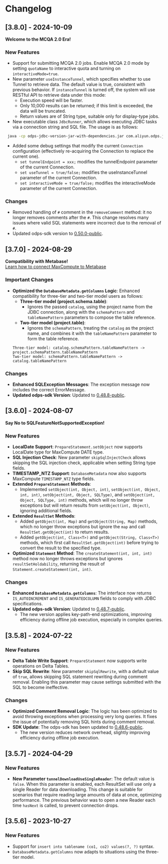# Changelog
## [3.8.0] - 2024-10-09
**Welcome to the MCQA 2.0 Era!**
### New Features
- Support for submitting MCQA 2.0 jobs. Enable MCQA 2.0 mode by setting `quotaName` to interactive quota and turning on `interactiveMode=true`.
- New parameter `useInstanceTunnel`, which specifies whether to use Tunnel to retrieve data. The default value is true, consistent with previous behavior.
  If `instanceTunnel` is turned off, the system will use RESTful API to retrieve data under this mode:
    - Execution speed will be faster.
    - Only 10,000 results can be returned; if this limit is exceeded, the data will be truncated.
    - Return values are of String type, suitable only for display-type jobs.
- New executable class `JdbcRunner`, which allows executing JDBC tasks via a connection string and SQL file. The usage is as follows:
```bash
 java -cp odps-jdbc-version-jar-with-dependencies.jar com.aliyun.odps.jdbc.JdbcRunner <jdbc_url> <sql_file>
```
- Added some debug settings that modify the current `Connection` configuration (effectively re-acquiring the Connection to replace the current one).
    - `set tunnelEndpoint = xxx;` modifies the tunnelEndpoint parameter of the current Connection.
    - `set useTunnel = true/false;` modifies the useInstanceTunnel parameter of the current Connection.
    - `set interactiveMode = true/false;` modifies the interactiveMode parameter of the current Connection.
### Changes
- Removed handling of `#` comment in the `removeComment` method: it no longer removes comments after the `#`. This change resolves many issues where valid SQL statements were incorrect due to the removal of `#`.
- Updated odps-sdk version to [0.50.0-public](https://github.com/aliyun/aliyun-odps-java-sdk/blob/release/0.50.x/CHANGELOG.md#0500-public---2024-10-09).

## [3.7.0] - 2024-08-29
**Compatibility with Metabase!**  
[Learn how to connect MaxCompute to Metabase](https://help.aliyun.com/zh/maxcompute/user-guide/connect-metabase-to-maxcompute)
### Important Changes
- **Optimized the `DatabaseMetadata.getColumns` Logic**: Enhanced compatibility for three-tier and two-tier model users as follows:
    - **Three-tier model (project.schema.table)**:
        - Ignores the passed `catalog`, using the project name from the JDBC connection, along with the `schemaPattern` and `tableNamePattern` parameters to compose the table reference.
    - **Two-tier model (project.table)**:
        - Ignores the `schemaPattern`, treating the `catalog` as the project name, and combines it with the `tableNamePattern` parameter to form the table reference.
  ```text
  Three-tier model: catalog.schemaPattern.tableNamePattern -> project.schemaPattern.tableNamePattern
  Two-tier model: schemaPattern.tableNamePattern -> catalog.tableNamePattern
  ```
### Changes
- **Enhanced SQLException Messages**: The exception message now includes the correct ErrorMessage.
- **Updated odps-sdk Version**: Updated to [0.48.8-public](https://github.com/aliyun/aliyun-odps-java-sdk/blob/release/0.50.x/CHANGELOG.md#0488-public---2024-08-12).

## [3.6.0] - 2024-08-07
**Say No to SQLFeatureNotSupportedException!**
### New Features
- **LocalDate Support**: `PrepareStatement.setObject` now supports LocalDate type for MaxCompute DATE type.
- **SQL Injection Check**: New parameter `skipSqlInjectCheck` allows skipping the SQL injection check, applicable when setting String type fields.
- **TIMESTAMP_NTZ Support**: `DatabaseMetadata` now also supports MaxCompute `TIMESTAMP_NTZ` type fields.
- **Extended `PrepareStatement` Methods**:
    - Implemented `setObject(int, Object, int)`, `setObject(int, Object, int, int)`, `setObject(int, Object, SQLType)`, and `setObject(int, Object, SQLType, int)` methods, which will no longer throw exceptions but will return results from `setObject(int, Object)`, ignoring additional fields.
- **Extended `ResultSet` Methods**:
    - Added `getObject(int, Map)` and `getObject(String, Map)` methods, which no longer throw exceptions but ignore the `map` and call `ResultSet.getObject(int)` to return results.
    - Added `getObject(int, Class<T>)` and `getObject(String, Class<T>)` methods, which first call `ResultSet.getObject(int)` before trying to convert the result to the specified type.
- **Optimized `Statement` Method**: The `createStatement(int, int, int)` method now no longer throws exceptions but ignores `resultSetHoldability`, returning the result of `Statement.createStatement(int, int)`.
### Changes
- **Enhanced `DatabaseMetadata.getColumns`**: The interface now returns `IS_AUTOINCREMENT` and `IS_GENERATEDCOLUMN` fields to comply with JDBC specifications.
- **Updated odps-sdk Version**: Updated to [0.48.7-public](https://github.com/aliyun/aliyun-odps-java-sdk/blob/release/0.50.x/CHANGELOG.md#0487-public---2024-08-07).
    - The new version applies key-path-end optimizations, improving efficiency during offline job execution, especially in complex queries.

## [3.5.8] - 2024-07-22
### New Features
- **Delta Table Write Support**: `PrepareStatement` now supports write operations on Delta Tables.
- **Skip SQL Rewrite**: New parameter `skipSqlRewrite`, with a default value of `true`, allows skipping SQL statement rewriting during comment removal. Enabling this parameter may cause settings submitted with the SQL to become ineffective.
### Changes
- **Optimized Comment Removal Logic**: The logic has been optimized to avoid throwing exceptions when processing very long queries. It fixes the issue of potentially removing SQL hints during comment removal.
- **SDK Update**: The odps-sdk has been updated to [0.48.6-public](https://github.com/aliyun/aliyun-odps-java-sdk/blob/release/0.50.x/CHANGELOG.md#0486-public---2024-07-17).
    - The new version reduces network overhead, slightly improving efficiency during offline job execution.

## [3.5.7] - 2024-04-29
### New Features
- **New Parameter `tunnelDownloadUseSingleReader`**: The default value is `false`. When this parameter is enabled, each ResultSet will use only a single Reader for data downloading. This change is suitable for scenarios that require reading large amounts of data at once, optimizing performance. The previous behavior was to open a new Reader each time `hasNext` is called, to prevent connection drops.

## [3.5.6] - 2023-10-27
### New Features
- Support for `insert into tablename (co1, co2) values(?, ?)` syntax.
- `DatabaseMetadata.getColumns` now adapts to situations using the three-tier model.